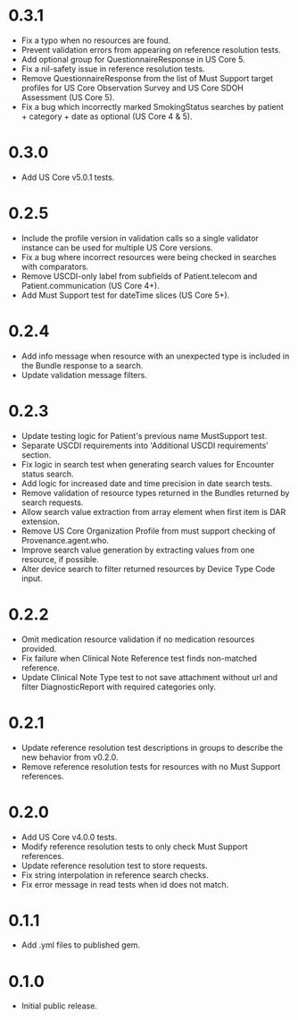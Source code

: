 # 0.3.1

* Fix a typo when no resources are found.
* Prevent validation errors from appearing on reference resolution tests.
* Add optional group for QuestionnaireResponse in US Core 5.
* Fix a nil-safety issue in reference resolution tests.
* Remove QuestionnaireResponse from the list of Must Support target profiles for
  US Core Observation Survey and US Core SDOH Assessment (US Core 5).
* Fix a bug which incorrectly marked SmokingStatus searches by patient +
  category + date as optional (US Core 4 & 5).

# 0.3.0

* Add US Core v5.0.1 tests.

# 0.2.5

* Include the profile version in validation calls so a single validator instance
  can be used for multiple US Core versions.
* Fix a bug where incorrect resources were being checked in searches with
  comparators.
* Remove USCDI-only label from subfields of Patient.telecom and
  Patient.communication (US Core 4+).
* Add Must Support test for dateTime slices (US Core 5+).

# 0.2.4

* Add info message when resource with an unexpected type is included in the
  Bundle response to a search.
* Update validation message filters.

# 0.2.3

* Update testing logic for Patient's previous name MustSupport test.
* Separate USCDI requirements into 'Additional USCDI requirements' section.
* Fix logic in search test when generating search values for Encounter status search.
* Add logic for increased date and time precision in date search tests.
* Remove validation of resource types returned in the Bundles returned by search requests.
* Allow search value extraction from array element when first item is DAR extension.
* Remove US Core Organization Profile from must support checking of Provenance.agent.who.
* Improve search value generation by extracting values from one resource, if possible.
* Alter device search to filter returned resources by Device Type Code input.

# 0.2.2

* Omit medication resource validation if no medication resources provided.
* Fix failure when Clinical Note Reference test finds non-matched reference.
* Update Clinical Note Type test to not save attachment without url and filter DiagnosticReport with required categories only.

# 0.2.1

* Update reference resolution test descriptions in groups to describe the new
  behavior from v0.2.0.
* Remove reference resolution tests for resources with no Must Support
  references.

# 0.2.0

* Add US Core v4.0.0 tests.
* Modify reference resolution tests to only check Must Support references.
* Update reference resolution test to store requests.
* Fix string interpolation in reference search checks.
* Fix error message in read tests when id does not match.

# 0.1.1

* Add .yml files to published gem.
# 0.1.0

* Initial public release.
